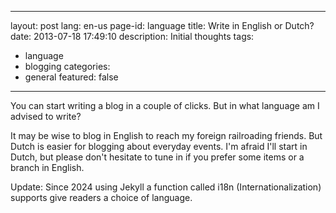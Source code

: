 <!--
SPDX-FileCopyrightText: 2024 EJ Broerse

SPDX-License-Identifier: CC-BY-NC-SA-4.0
-->

---
layout: post
lang: en-us
page-id: language
title: Write in English or Dutch?
date: 2013-07-18 17:49:10
description: Initial thoughts
tags:
  - language
  - blogging
categories:
  - general
featured: false
---

You can start writing a blog in a couple of clicks. But in what language am I advised to
write?

It may be wise to blog in English to reach my foreign railroading friends. But Dutch is
easier for blogging about everyday events. I'm afraid I'll start in Dutch, but please don't
hesitate to tune in if you prefer some items or a branch in English.

Update: Since 2024 using Jekyll a function called i18n (Internationalization) supports give
readers a choice of language.
